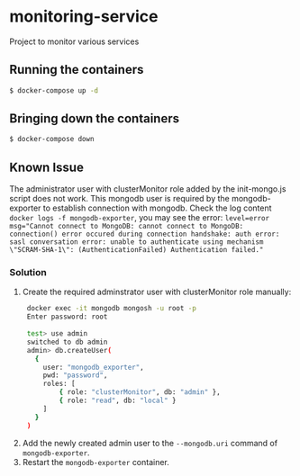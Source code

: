 # monitoring-service
Project to monitor various services

## Running the containers
```bash
$ docker-compose up -d
```

## Bringing down the containers
```bash
$ docker-compose down
```

## Known Issue
The administrator user with clusterMonitor role added by the init-mongo.js script does not work. This mongodb user is required by the mongodb-exporter to establish connection with mongodb.
Check the log content `docker logs -f mongodb-exporter`, you may see the error:
`level=error msg="Cannot connect to MongoDB: cannot connect to MongoDB: connection() error occured during connection handshake: auth error: sasl conversation error: unable to authenticate using mechanism \"SCRAM-SHA-1\": (AuthenticationFailed) Authentication failed."`

### Solution
1. Create the required adminstrator user with clusterMonitor role manually:
   ```bash
    docker exec -it mongodb mongosh -u root -p
    Enter password: root
    
    test> use admin
    switched to db admin
    admin> db.createUser(
      {
        user: "mongodb_exporter",
        pwd: "password",
        roles: [
            { role: "clusterMonitor", db: "admin" },
            { role: "read", db: "local" }
        ]
      }
    )
    ``` 
2.  Add the newly created admin user to the `--mongodb.uri` command of `mongodb-exporter`.
3.  Restart the `mongodb-exporter` container.

